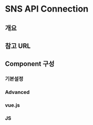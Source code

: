 # SNS API Connection

## 개요&#x20;

## 참고 URL



## Component 구성&#x20;

### 기본설정

### Advanced

### vue.js

### JS
